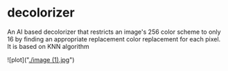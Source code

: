 <!-- @format -->

# decolorizer

An AI based decolorizer that restricts an image's 256 color scheme to only 16 by finding an appropriate replacement color replacement for each pixel. It is based on KNN algorithm

![plot]("[./image (1).jpg](https://github.com/voldi-ux/decolorizer/blob/main/image%20(4).jpg)")
